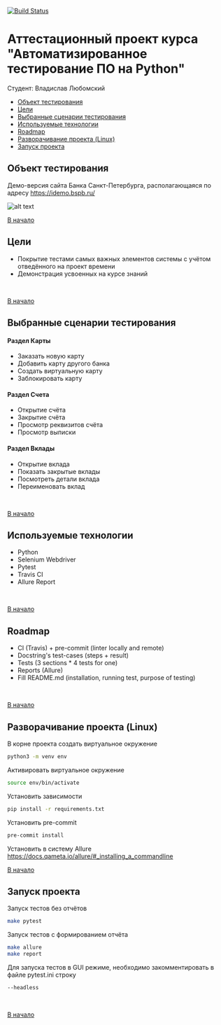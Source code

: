 [![Build Status](https://travis-ci.org/v-lubomski/inno_final_project.svg?branch=master)](https://travis-ci.org/v-lubomski/inno_final_project)


# Аттестационный проект курса "Автоматизированное тестирование ПО на Python"
Студент: Владислав Любомский

* [Объект тестирования](#объект-тестирования)
* [Цели](#цели)
* [Выбранные сценарии тестирования](#выбранные-сценарии-тестирования)
* [Используемые технологии](#используемые-технологии)
* [Roadmap](#roadmap)
* [Разворачивание проекта (Linux)](#разворачивание-проекта-linux)
* [Запуск проекта](#запуск-проекта)


## Объект тестирования
Демо-версия сайта Банка Санкт-Петербурга, располагающаяся по адресу https://idemo.bspb.ru/

![alt text](https://i.imgur.com/bHat4Td.png)
<br>

[В начало](#аттестационный-проект-курса-автоматизированное-тестирование-по-на-python)
<br>


## Цели
- Покрытие тестами самых важных элементов системы с учётом отведённого на проект времени
- Демонстрация усвоенных на курсе знаний
<br>

[В начало](#аттестационный-проект-курса-автоматизированное-тестирование-по-на-python)
<br>


## Выбранные сценарии тестирования
<h4>Раздел Карты</h4>
<ul>
<li>Заказать новую карту</li>
<li>Добавить карту другого банка</li>
<li>Создать виртуальную карту</li>
<li>Заблокировать карту</li>
</ul>

<h4>Раздел Счета</h4>
<ul>
<li>Открытие счёта</li>
<li>Закрытие счёта</li>
<li>Просмотр реквизитов счёта</li>
<li>Просмотр выписки</li>
</ul>

<h4>Раздел Вклады</h4>
<ul>
<li>Открытие вклада</li>
<li>Показать закрытые вклады</li>
<li>Посмотреть детали вклада</li>
<li>Переименовать вклад</li>
</ul>
<br>

[В начало](#аттестационный-проект-курса-автоматизированное-тестирование-по-на-python)
<br>

## Используемые технологии
- Python
- Selenium Webdriver
- Pytest
- Travis CI
- Allure Report
<br>

[В начало](#аттестационный-проект-курса-автоматизированное-тестирование-по-на-python)
<br>

## Roadmap
<ul>
<li>CI (Travis) + pre-commit (linter locally and remote)</li>
<li>Docstring's test-cases (steps + result)</li>
<li>Tests (3 sections * 4 tests for one)</li>
<li>Reports (Allure)</li>
<li>Fill README.md (installation, running test, purpose of testing)</li>
</ul>
<br>

[В начало](#аттестационный-проект-курса-автоматизированное-тестирование-по-на-python)
<br>

## Разворачивание проекта (Linux)
В корне проекта создать виртуальное окружение
```sh
python3 -m venv env
```
Активировать виртуальное окружение
```sh
source env/bin/activate
```
Установить зависимости
```sh
pip install -r requirements.txt
```
Установить pre-commit
```sh
pre-commit install
```
Установить в систему Allure
https://docs.qameta.io/allure/#_installing_a_commandline
<br>

[В начало](#аттестационный-проект-курса-автоматизированное-тестирование-по-на-python)
<br>

## Запуск проекта
Запуск тестов без отчётов
```sh
make pytest
```
Запуск тестов с формированием отчёта
```sh
make allure
make report
```
Для запуска тестов в GUI режиме, необходимо закомментировать в файле pytest.ini строку
```sh
--headless
```
<br>

[В начало](#аттестационный-проект-курса-автоматизированное-тестирование-по-на-python)
<br>
